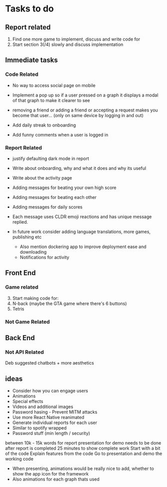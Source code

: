 # Tasks to do
## Report related
1. Find one more game to implement, discuss and write code for
2. Start section 3(/4) slowly and discuss implementation


## Immediate tasks
### Code Related
* No way to access social page on mobile
* Implement a pop up so if a user pressed on a graph it displays a modal of that graph to make it clearer to see
* removing a friend or adding a friend or accepting a request makes you become that user... (only on same device by logging in and out)
* Add daily streak to onboarding

* Add funny comments when a user is logged in
### Report Related
* justify defaulting dark mode in report

* Write about onboarding, why and what it does and why its useful

* Write about the activity page
 * Adding messages for beating your own high score
 * Adding messages for beating each other
 * Adding messages for daily scores
 * Each message uses CLDR emoji reactions and has unique message replied.

* In future work consider adding language translations, more games, publishing etc
  * Also mention dockering app to improve deployment ease and downloading
  * Notifications for activity
## Front End
### Game related

3. Start making code for:
 1. N-back (maybe the GTA game where there's 6 buttons)
 3. Tetris
### Not Game Related

## Back End
### Not API Related
Deb suggested chatbots + more aesthetics

## ideas
* Consider how you can engage users
 * Animations
 * Special effects
 * Videos and additional images
* Password hasing - Prevent MITM attacks
* Use more React Native reanimated
* Generate individual reports for each user
 * Similar to spotify wrapped
* Password stuff (min length / security)


between 10k - 15k words for report
presentation for demo needs to be done after report is completed
25 minutes to show complete work
Start with a bit of the code
Explain features from the code
Go to presentation and demo the working code
* When presenting, animations would be really nice to add, whether to show the app icon for the framework
 * Also animations for each graph thats used
